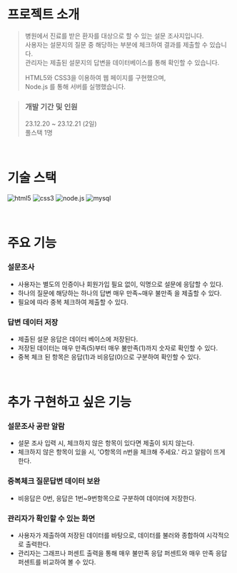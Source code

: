 # 프로젝트 소개

> 병원에서 진료를 받은 환자를 대상으로 할 수 있는 설문 조사지입니다.\
> 사용자는 설문지의 질문 중 해당하는 부분에 체크하여 결과를 제출할 수 있습니다.\
> 관리자는 제출된 설문지의 답변을 데이터베이스를 통해 확인할 수 있습니다.
>
> HTML5와 CSS3을 이용하여 웹 페이지를 구현했으며,\
> Node.js 를 통해 서버를 실행했습니다.

> ### 개발 기간 및 인원
> 23.12.20 ~ 23.12.21 (2일) \
> 풀스택 1명

<br/>

# 기술 스택

![html5](https://img.shields.io/badge/HTML5-E34F26?style=for-the-badge&logo=html5&logoColor=white)
![css3](https://img.shields.io/badge/CSS3-1572B6?style=for-the-badge&logo=css3&logoColor=white)
![node.js](https://img.shields.io/badge/Node.js-43853D?style=for-the-badge&logo=node.js&logoColor=white)
![mysql](https://img.shields.io/badge/MySQL-005C84?style=for-the-badge&logo=mysql&logoColor=white)

<br/>

# 주요 기능

### 설문조사
- 사용자는 별도의 인증이나 회원가입 필요 없이, 익명으로 설문에 응답할 수 있다.
- 하나의 질문에 해당하는 하나의 답변 매우 만족~매우 불만족 을 제출할 수 있다.
- 필요에 따라 중복 체크하여 제출할 수 있다.

### 답변 데이터 저장
- 제출된 설문 응답은 데이터 베이스에 저장된다.
- 저장된 데이터는 매우 만족(5)부터 매우 불만족(1)까지 숫자로 확인할 수 있다.
- 중복 체크 된 항목은 응답(1)과 비응답(0)으로 구분하여 확인할 수 있다.

<br/>

# 추가 구현하고 싶은 기능

### 설문조사 공란 알람
- 설문 조사 입력 시, 체크하지 않은 항목이 있다면 제출이 되지 않는다.
- 체크하지 않은 항목이 있을 시, 'O항목의 n번을 체크해 주세요.' 라고 알람이 뜨게 한다.

### 중복체크 질문답변 데이터 보완
- 비응답은 0번, 응답은 1번~9번항목으로 구분하여 데이터에 저장한다.

### 관리자가 확인할 수 있는 화면
- 사용자가 제출하여 저장된 데이터를 바탕으로, 데이터를 불러와 종합하여 시각적으로 출력한다.
- 관리자는 그래프나 퍼센트 출력을 통해 매우 불만족 응답 퍼센트와 매우 만족 응답 퍼센트를 비교하여 볼 수 있다.

